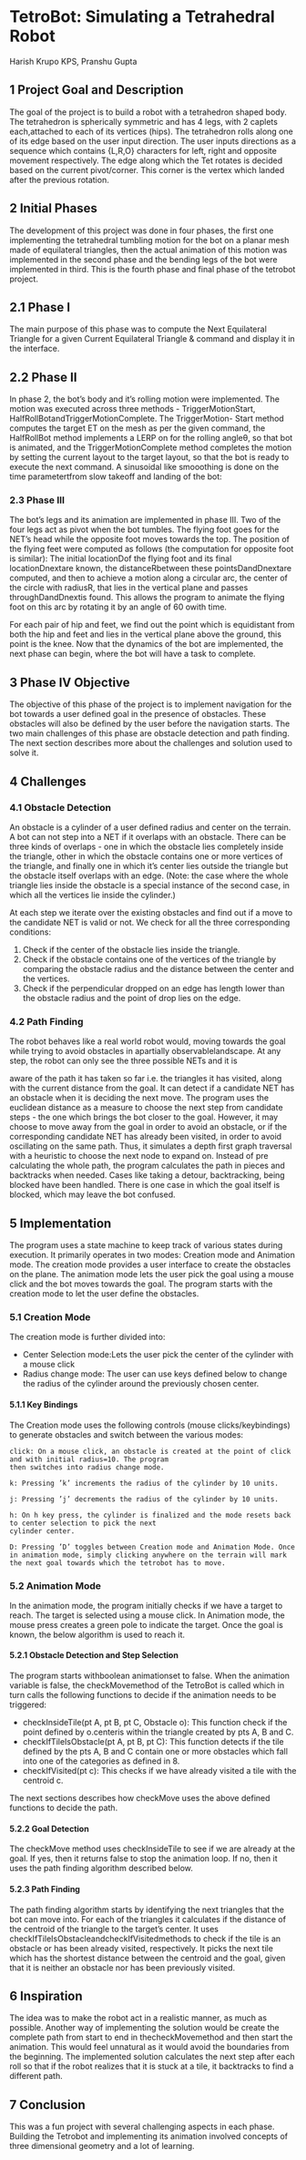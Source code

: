 # TetroBot: Simulating a Tetrahedral Robot
Harish Krupo KPS, Pranshu Gupta


## 1 Project Goal and Description
The goal of the project is to build a robot with a tetrahedron shaped body. The tetrahedron is spherically symmetric and has 4 legs, with 2 caplets each,attached to each of its vertices (hips). The tetrahedron rolls along one of its edge based on the user input direction. The user inputs directions as a sequence which contains {L,R,O} characters for left, right and opposite movement respectively. The edge along which the Tet rotates is decided based on the current pivot/corner. This corner is the vertex which landed after the
previous rotation.

## 2 Initial Phases
The development of this project was done in four phases, the first one implementing the tetrahedral tumbling motion for the bot on a planar mesh made of equilateral triangles, then the actual animation of this motion
was implemented in the second phase and the bending legs of the bot were implemented in third. This is the fourth phase and final phase of the tetrobot project.

## 2.1 Phase I
The main purpose of this phase was to compute the Next Equilateral Triangle for a given Current Equilateral Triangle & command and display it in the interface. 

## 2.2 Phase II

In phase 2, the bot’s body and it’s rolling motion were implemented. The motion was executed across three methods - TriggerMotionStart, HalfRollBotandTriggerMotionComplete. The TriggerMotion-
Start method computes the target ET on the mesh as per the given command, the HalfRollBot method
implements a LERP on for the rolling angleθ, so that bot is animated, and the TriggerMotionComplete
method completes the motion by setting the current layout to the target layout, so that the bot is ready to
execute the next command. A sinusoidal like smooothing is done on the time parametertfrom slow takeoff and landing of the bot:


### 2.3 Phase III

The bot’s legs and its animation are implemented in phase III. Two of the four legs act as pivot when the
bot tumbles. The flying foot goes for the NET’s head while the opposite foot moves towards the top. The
position of the flying feet were computed as follows (the computation for opposite foot is similar):
The initial locationDof the flying foot and its final locationDnextare known, the distanceRbetween
these pointsDandDnextare computed, and then to achieve a motion along a circular
arc, the center of the circle with radiusR, that lies in the vertical plane and passes throughDandDnextis
found. This allows the program to animate the flying foot on this arc by rotating it by an angle of 60 owith
time.

For each pair of hip and feet, we find out the point which is equidistant from both the hip and feet and
lies in the vertical plane above the ground, this point is the knee.
Now that the dynamics of the bot are implemented, the next phase can begin, where the bot will have a
task to complete.

## 3 Phase IV Objective

The objective of this phase of the project is to implement navigation for the bot towards a user defined goal
in the presence of obstacles. These obstacles will also be defined by the user before the navigation starts.
The two main challenges of this phase are obstacle detection and path finding. The next section describes
more about the challenges and solution used to solve it.

## 4 Challenges

### 4.1 Obstacle Detection

An obstacle is a cylinder of a user defined radius and center on the terrain. A bot can not step into a NET
if it overlaps with an obstacle. There can be three kinds of overlaps - one in which the obstacle
lies completely inside the triangle, other in which the obstacle contains one or more vertices of the triangle,
and finally one in which it’s center lies outside the triangle but the obstacle itself overlaps with an edge.
(Note: the case where the whole triangle lies inside the obstacle is a special instance of the second case, in
which all the vertices lie inside the cylinder.)

At each step we iterate over the existing obstacles and find out if a move to the candidate NET is valid
or not. We check for all the three corresponding conditions:

1. Check if the center of the obstacle lies inside the triangle.
2. Check if the obstacle contains one of the vertices of the triangle by comparing the obstacle radius and
    the distance between the center and the vertices.
3. Check if the perpendicular dropped on an edge has length lower than the obstacle radius and the point
    of drop lies on the edge.

### 4.2 Path Finding

The robot behaves like a real world robot would, moving towards the goal while trying to avoid obstacles in
apartially observablelandscape. At any step, the robot can only see the three possible NETs and it is


aware of the path it has taken so far i.e. the triangles it has visited, along with the current distance from
the goal. It can detect if a candidate NET has an obstacle when it is deciding the next move.
The program uses the euclidean distance as a measure to choose the next step from candidate steps -
the one which brings the bot closer to the goal. However, it may choose to move away from the goal in
order to avoid an obstacle, or if the corresponding candidate NET has already been visited, in order to avoid
oscillating on the same path. Thus, it simulates a depth first graph traversal with a heuristic to choose the
next node to expand on. Instead of pre calculating the whole path, the program calculates the path in pieces
and backtracks when needed.
Cases like taking a detour, backtracking, being blocked have been
handled. There is one case in which the goal itself is blocked, which may leave the bot confused.

## 5 Implementation

The program uses a state machine to keep track of various states during execution. It primarily operates
in two modes: Creation mode and Animation mode. The creation mode provides a user interface to create
the obstacles on the plane. The animation mode lets the user pick the goal using a mouse click and the bot
moves towards the goal. The program starts with the creation mode to let the user define the obstacles.

### 5.1 Creation Mode

The creation mode is further divided into:

- Center Selection mode:Lets the user pick the center of the cylinder with a mouse click
- Radius change mode: The user can use keys defined below to change the radius of the cylinder
    around the previously chosen center.


#### 5.1.1 Key Bindings

The Creation mode uses the following controls (mouse clicks/keybindings) to generate obstacles and switch
between the various modes:
```
click: On a mouse click, an obstacle is created at the point of click and with initial radius=10. The program
then switches into radius change mode.
```
```
k: Pressing ’k’ increments the radius of the cylinder by 10 units.
```
```
j: Pressing ’j’ decrements the radius of the cylinder by 10 units.
```
```
h: On h key press, the cylinder is finalized and the mode resets back to center selection to pick the next
cylinder center.
```
```
D: Pressing ’D’ toggles between Creation mode and Animation Mode. Once in animation mode, simply clicking anywhere on the terrain will mark the next goal towards which the tetrobot has to move. 
```
### 5.2 Animation Mode

In the animation mode, the program initially checks if we have a target to reach. The target is selected using
a mouse click. In Animation mode, the mouse press creates a green pole to indicate the target. Once the
goal is known, the below algorithm is used to reach it.

#### 5.2.1 Obstacle Detection and Step Selection

The program starts withboolean animationset to false. When the animation variable is false, the
checkMovemethod of the TetroBot is called which in turn calls the following functions to decide if the
animation needs to be triggered:

- checkInsideTile(pt A, pt B, pt C, Obstacle o): This function check if the point defined by
    o.centeris within the triangle created by pts A, B and C.
- checkIfTileIsObstacle(pt A, pt B, pt C): This function detects if the tile defined by the pts A,
    B and C contain one or more obstacles which fall into one of the categories as defined in 8.
- checkIfVisited(pt c): This checks if we have already visited a tile with the centroid c.

The next sections describes how checkMove uses the above defined functions to decide the path.

#### 5.2.2 Goal Detection
The checkMove method uses checkInsideTile to see if we are already at the goal. If yes, then it returns false to stop the animation loop. If no, then it uses the path finding algorithm described below.

#### 5.2.3 Path Finding

The path finding algorithm starts by identifying the next triangles that the bot can move into. For each
of the triangles it calculates if the distance of the centroid of the triangle to the target’s center. It uses
checkIfTileIsObstacleandcheckIfVisitedmethods to check if the tile is an obstacle or has been already
visited, respectively. It picks the next tile which has the shortest distance between the centroid and the goal,
given that it is neither an obstacle nor has been previously visited.

## 6 Inspiration

The idea was to make the robot act in a realistic manner, as much as possible. Another way of implementing
the solution would be create the complete path from start to end in thecheckMovemethod and then
start the animation. This would feel unnatural as it would avoid the boundaries from the beginning. The
implemented solution calculates the next step after each roll so that if the robot realizes that it is stuck at a
tile, it backtracks to find a different path.

## 7 Conclusion

This was a fun project with several challenging aspects in each phase. Building the Tetrobot and implementing
its animation involved concepts of three dimensional geometry and a lot of learning.


